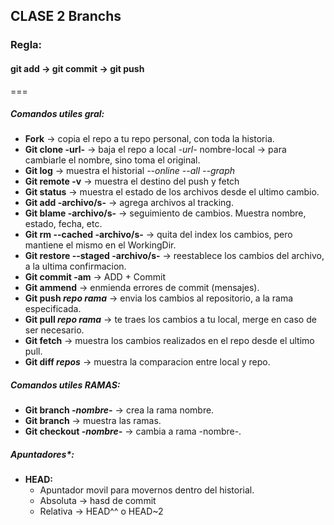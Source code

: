 ## CLASE 2 Branchs

### Regla: 
#### git add -> git commit -> git push
===

##### **Comandos utiles gral:**
- **Fork** -> copia el repo a tu repo personal, con toda la historia.
- **Git clone -url-** -> baja el repo a local
  *-url-* nombre-local -> para cambiarle el nombre, sino toma el original.
- **Git log** -> muestra el historial
  *--online*
  *--all*
  *--graph*
- **Git remote -v** -> muestra el destino del push y fetch
- **Git status** -> muestra el estado de los archivos desde el ultimo cambio. 
- **Git add -archivo/s-** -> agrega archivos al tracking. 
- **Git blame -archivo/s-** -> seguimiento de cambios. Muestra nombre, estado, fecha, etc.
- **Git rm --cached -archivo/s-** -> quita del index los cambios, pero mantiene el mismo en el WorkingDir.
- **Git restore --staged -archivo/s-** -> reestablece los cambios del archivo, a la ultima confirmacion.
- **Git commit -am** -> ADD + Commit
- **Git ammend** -> enmienda errores de commit (mensajes).
- **Git push *repo* *rama*** -> envia los cambios al repositorio, a la rama especificada.
- **Git pull *repo* *rama*** -> te traes los cambios a tu local, merge en caso de ser necesario.
- **Git fetch** -> muestra los cambios realizados en el repo desde el ultimo pull. 
- **Git diff *repos*** -> muestra la comparacion entre local y repo.

##### **Comandos utiles *RAMAS*:**
- **Git branch *-nombre-*** -> crea la rama nombre.
- **Git branch** -> muestra las ramas.
- **Git checkout *-nombre-*** -> cambia a rama -nombre-.

##### *Apuntadores**:
- **HEAD:**
    - Apuntador movil para movernos dentro del historial.
    - Absoluta -> hasd de commit
    - Relativa -> HEAD^^ o HEAD~2

